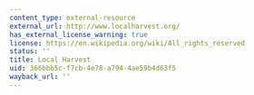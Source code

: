 ```yaml
---
content_type: external-resource
external_url: http://www.localharvest.org/
has_external_license_warning: true
license: https://en.wikipedia.org/wiki/All_rights_reserved
status: ''
title: Local Harvest
uid: 366bbb5c-f7cb-4e78-a794-4ae59b4d63f5
wayback_url: ''
---
```

